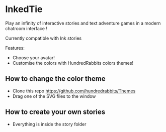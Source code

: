 # InkedTie

Play an infinity of interactive stories and text adventure games in a modern chatroom interface !

Currently compatible with Ink stories

Features:

* Choose your avatar!
* Customise the colors with HundredRabbits colors themes!

## How to change the color theme

* Clone this repo https://github.com/hundredrabbits/Themes
* Drag one of the SVG files to the window

## How to create your own stories

* Everything is inside the story folder